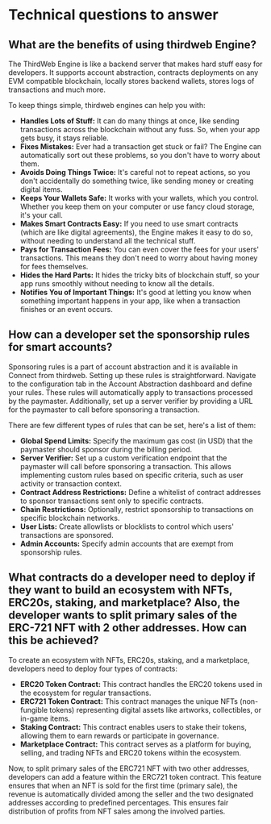 # Technical questions to answer

## What are the benefits of using thirdweb Engine?
The ThirdWeb Engine is like a backend server that makes hard stuff easy for developers. It supports account abstraction, contracts deployments on any EVM compatible blockchain, locally stores backend wallets, stores logs of transactions and much more.

To keep things simple, thirdweb engines can help you with:

- **Handles Lots of Stuff:** It can do many things at once, like sending transactions across the blockchain without any fuss. So, when your app gets busy, it stays reliable.
- **Fixes Mistakes:** Ever had a transaction get stuck or fail? The Engine can automatically sort out these problems, so you don't have to worry about them.
- **Avoids Doing Things Twice:** It's careful not to repeat actions, so you don't accidentally do something twice, like sending money or creating digital items.
- **Keeps Your Wallets Safe:** It works with your wallets, which you control. Whether you keep them on your computer or use fancy cloud storage, it's your call.
- **Makes Smart Contracts Easy:** If you need to use smart contracts (which are like digital agreements), the Engine makes it easy to do so, without needing to understand all the technical stuff.
- **Pays for Transaction Fees:** You can even cover the fees for your users' transactions. This means they don't need to worry about having money for fees themselves.
- **Hides the Hard Parts:** It hides the tricky bits of blockchain stuff, so your app runs smoothly without needing to know all the details.
- **Notifies You of Important Things:** It's good at letting you know when something important happens in your app, like when a transaction finishes or an event occurs.

  
## How can a developer set the sponsorship rules for smart accounts?
Sponsoring rules is a part of account abstraction and it is available in Connect from thirdweb. 
Setting up these rules is straightforward. Navigate to the configuration tab in the Account Abstraction dashboard and define your rules. These rules will automatically apply to transactions processed by the paymaster. Additionally, set up a server verifier by providing a URL for the paymaster to call before sponsoring a transaction. 

There are few different types of rules that can be set, here's a list of them:

- **Global Spend Limits:** Specify the maximum gas cost (in USD) that the paymaster should sponsor during the billing period.
- **Server Verifier:** Set up a custom verification endpoint that the paymaster will call before sponsoring a transaction. This allows implementing custom rules based on specific criteria, such as user activity or transaction context.
- **Contract Address Restrictions:** Define a whitelist of contract addresses to sponsor transactions sent only to specific contracts.
- **Chain Restrictions:** Optionally, restrict sponsorship to transactions on specific blockchain networks.
- **User Lists:** Create allowlists or blocklists to control which users' transactions are sponsored.
- **Admin Accounts:** Specify admin accounts that are exempt from sponsorship rules.

##  What contracts do a developer need to deploy if they want to build an ecosystem with NFTs, ERC20s, staking, and marketplace? Also, the developer wants to split primary sales of the ERC-721 NFT with 2 other addresses. How can this be achieved?

To create an ecosystem with NFTs, ERC20s, staking, and a marketplace, developers need to deploy four types of contracts:

- **ERC20 Token Contract:** This contract handles the ERC20 tokens used in the ecosystem for regular transactions.
- **ERC721 Token Contract:** This contract manages the unique NFTs (non-fungible tokens) representing digital assets like artworks, collectibles, or in-game items.
- **Staking Contract:** This contract enables users to stake their tokens, allowing them to earn rewards or participate in governance.
- **Marketplace Contract:** This contract serves as a platform for buying, selling, and trading NFTs and ERC20 tokens within the ecosystem.

  
Now, to split primary sales of the ERC721 NFT with two other addresses, developers can add a feature within the ERC721 token contract. This feature ensures that when an NFT is sold for the first time (primary sale), the revenue is automatically divided among the seller and the two designated addresses according to predefined percentages. This ensures fair distribution of profits from NFT sales among the involved parties.
